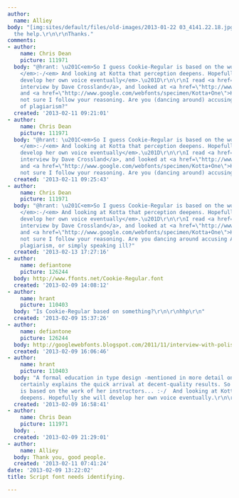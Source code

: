 ```yaml
---
author:
  name: Alliey
body: "[img:sites/default/files/old-images/2013-01-22 03_4141.22.18.jpg]\r\n\r\nAnybody?\r\n\r\nAppreciate
  the help.\r\n\r\nThanks."
comments:
- author:
    name: Chris Dean
    picture: 111971
  body: "@hrant: \u201C<em>So I guess Cookie-Regular is based on the work of her instructors...
    </em>:-/<em> And looking at Kotta that perception deepens. Hopefully she will
    develop her own voice eventually</em>.\u201D\r\n\r\nI read <a href=\"http://googlewebfonts.blogspot.ca/2011/11/interview-with-polish-type-designer.html\">the
    interview by Dave Crossland</a>, and looked at <a href=\"http://www.ffonts.net/Cookie-Regular.font\">Cookie</a>
    and <a href=\"http://www.google.com/webfonts/specimen/Kotta+One\">Kota</a>. I\u2019m
    not sure I follow your reasoning. Are you (dancing around) accusing Ally Ferns
    of plagiarism?"
  created: '2013-02-11 09:21:01'
- author:
    name: Chris Dean
    picture: 111971
  body: "@hrant: \u201C<em>So I guess Cookie-Regular is based on the work of her instructors...
    </em>:-/<em> And looking at Kotta that perception deepens. Hopefully she will
    develop her own voice eventually</em>.\u201D\r\n\r\nI read <a href=\"http://googlewebfonts.blogspot.ca/2011/11/interview-with-polish-type-designer.html\">the
    interview by Dave Crossland</a>, and looked at <a href=\"http://www.ffonts.net/Cookie-Regular.font\">Cookie</a>
    and <a href=\"http://www.google.com/webfonts/specimen/Kotta+One\">Kota</a>. I\u2019m
    not sure I follow your reasoning. Are you (dancing around) accusing Ally of plagiarism?"
  created: '2013-02-11 09:25:43'
- author:
    name: Chris Dean
    picture: 111971
  body: "@hrant: \u201C<em>So I guess Cookie-Regular is based on the work of her instructors...
    </em>:-/<em> And looking at Kotta that perception deepens. Hopefully she will
    develop her own voice eventually</em>.\u201D\r\n\r\nI read <a href=\"http://googlewebfonts.blogspot.ca/2011/11/interview-with-polish-type-designer.html\">the
    interview by Dave Crossland</a>, and looked at <a href=\"http://www.ffonts.net/Cookie-Regular.font\">Cookie</a>
    and <a href=\"http://www.google.com/webfonts/specimen/Kotta+One\">Kota</a>. I\u2019m
    not sure I follow your reasoning. Are you dancing around accusing Ania Kruk of
    plagiarism, or simply speaking ill?"
  created: '2013-02-13 17:27:16'
- author:
    name: defiantone
    picture: 126244
  body: http://www.ffonts.net/Cookie-Regular.font
  created: '2013-02-09 14:08:12'
- author:
    name: hrant
    picture: 110403
  body: "Is Cookie-Regular based on something?\r\n\r\nhhp\r\n"
  created: '2013-02-09 15:37:26'
- author:
    name: defiantone
    picture: 126244
  body: http://googlewebfonts.blogspot.com/2011/11/interview-with-polish-type-designer.html
  created: '2013-02-09 16:06:46'
- author:
    name: hrant
    picture: 110403
  body: "A formal education in type design -mentioned in more detail on her site-
    certainly explains the quick arrival at decent-quality results. So I guess Cookie-Regular
    is based on the work of her instructors... :-/  And looking at Kotta that perception
    deepens. Hopefully she will develop her own voice eventually.\r\n\r\nhhp\r\n"
  created: '2013-02-09 16:58:41'
- author:
    name: Chris Dean
    picture: 111971
  body: .
  created: '2013-02-09 21:29:01'
- author:
    name: Alliey
  body: Thank you, good people.
  created: '2013-02-11 07:41:24'
date: '2013-02-09 13:22:02'
title: Script font needs identifying.

---
```


